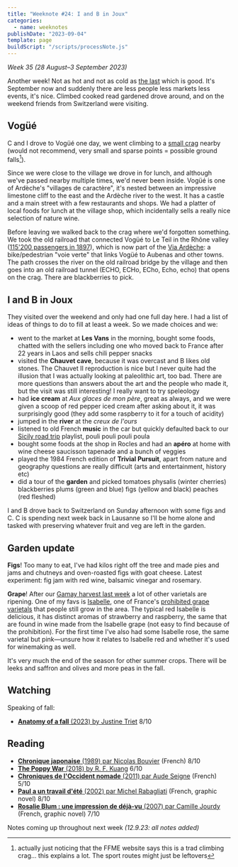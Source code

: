 ```yaml
---
title: "Weeknote #24: I and B in Joux"
categories:
  - name: weeknotes
publishDate: "2023-09-04"
template: page
buildScript: "/scripts/processNote.js"
---
```


_Week 35 (28 August–3 September 2023)_

Another week! Not as hot and not as cold as [the last](/notes/weeknote-23-heatwave-harvest/) which is good. It's September now and suddenly there are less people less markets less events, it's nice. Climbed cooked read gardened drove around, and on the weekend friends from Switzerland were visiting.

## Vogüé

C and I drove to Vogüé one day, we went climbing to a [small crag](https://www.ffme.fr/sne-fiche/684/) nearby (would not recommend, very small and sparse points = possible ground falls[^1]).

Since we were close to the village we drove in for lunch, and although we've passed nearby multiple times, we'd never been inside. Vogüé is one of Ardèche's "villages de caractère", it's nested between an impressive limestone cliff to the east and the Ardèche river to the west. It has a castle and a main street with a few restaurants and shops. We had a platter of local foods for lunch at the village shop, which incidentally sells a really nice selection of nature wine.

Before leaving we walked back to the crag where we'd forgotten something. We took the old railroad that connected Vogüé to Le Teil in the Rhône valley ([115'200 passengers in 1897](https://www.davidrumsey.com/luna/servlet/detail/RUMSEY~8~1~309716~90079636)), which is now part of the [Via Ardèche](https://via-ardeche.fr/): a bike/pedestrian "voie verte" that links Vogüé to Aubenas and other towns. The path crosses the river on the old railroad bridge by the village and then goes into an old railroad tunnel (ECHO, ECHo, ECho, Echo, echo) that opens on the crag. There are blackberries to pick.

## I and B in Joux

They visited over the weekend and only had one full day here. I had a list of ideas of things to do to fill at least a week. So we made choices and we:

- went to the market at **Les Vans** in the morning, bought some foods, chatted with the sellers including one who moved back to France after 22 years in Laos and sells chili pepper snacks
- visited the **Chauvet cave**, because it was overcast and B likes old stones. The Chauvet II reproduction is nice but I never quite had the illusion that I was actually looking at paleolithic art, too bad. There are more questions than answers about the art and the people who made it, but the visit was still interesting! I really want to try speleology
- had **ice cream** at _Aux glaces de mon père_, great as always, and we were given a scoop of red pepper iced cream after asking about it, it was surprisingly good (they add some raspberry to it for a touch of acidity)
- jumped in the **river** at the _creux de l'ours_
- listened to old French **music** in the car but quickly defaulted back to our [Sicily road trip](/notes/weeknote-12-road-trip-through-the-three-valli-of-sicily/) playlist, pouli pouli pouli poula
- bought some foods at the shop in Rocles and had an **apéro** at home with wine cheese saucisson tapenade and a bunch of veggies
- played the 1984 French edition of **Trivial Pursuit**, apart from nature and geography questions are really difficult (arts and entertainment, history etc)
- did a tour of the **garden** and picked tomatoes physalis (winter cherries) blackberries plums (green and blue) figs (yellow and black) peaches (red fleshed)

I and B drove back to Switzerland on Sunday afternoon with some figs and C. C is spending next week back in Lausanne so I'll be home alone and tasked with preserving whatever fruit and veg are left in the garden.

## Garden update

**Figs**! Too many to eat, I've had kilos right off the tree and made pies and jams and chutneys and oven-roasted figs with goat cheese. Latest experiment: fig jam with red wine, balsamic vinegar and rosemary.

**Grape**! After our [Gamay harvest last week](/notes/weeknote-23-heatwave-harvest/) a lot of other varietals are ripening. One of my favs is [Isabelle](<https://en.wikipedia.org/wiki/Isabella_(grape)>), one of France's [prohibited grape varietals](/notes/weeknote-18-drinking-vitis-labrusca/) that people still grow in the area. The typical red Isabelle is delicious, it has distinct aromas of strawberry and raspberry, the same that are found in wine made from the Isabelle grape (not easy to find because of the prohibition). For the first time I've also had some Isabelle rose, the same varietal but pink—unsure how it relates to Isabelle red and whether it's used for winemaking as well.

It's very much the end of the season for other summer crops. There will be leeks and saffron and olives and more peas in the fall.

## Watching

Speaking of fall:

- [**Anatomy of a fall** (2023) by Justine Triet](/notes/anatomy-of-a-fall-by-justine-triet/) 8/10

## Reading

- [**Chronique japonaise** (1989) par Nicolas Bouvier](/notes/chronique-japonaise-par-nicolas-bouvier/) (French) 8/10
- [**The Poppy War** (2018) by R. F. Kuang](/notes/the-poppy-war-by-r-f-kuang/) 6/10
- [**Chroniques de l'Occident nomade** (2011) par Aude Seigne](/notes/chroniques-de-l-occident-nomade-par-aude-seigne/) (French) 5/10
- [**Paul a un travail d'été** (2002) par Michel Rabagliati](/notes/paul-a-un-travail-d-ete-par-michel-rabagliati/) (French, graphic novel) 8/10
- [**Rosalie Blum : une impression de déjà-vu** (2007) par Camille Jourdy](/notes/rosalie-blum-une-impression-de-deja-vu-par-camille-jourdy/) (French, graphic novel) 7/10

Notes coming up throughout next week _(12.9.23: all notes added)_

[^1]: actually just noticing that the FFME website says this is a trad climbing crag... this explains a lot. The sport routes might just be leftovers
